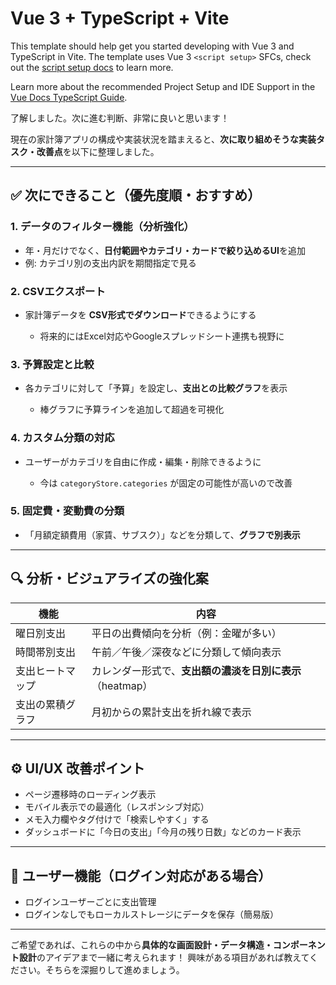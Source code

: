 # Vue 3 + TypeScript + Vite

This template should help get you started developing with Vue 3 and TypeScript in Vite. The template uses Vue 3 `<script setup>` SFCs, check out the [script setup docs](https://v3.vuejs.org/api/sfc-script-setup.html#sfc-script-setup) to learn more.

Learn more about the recommended Project Setup and IDE Support in the [Vue Docs TypeScript Guide](https://vuejs.org/guide/typescript/overview.html#project-setup).

了解しました。次に進む判断、非常に良いと思います！

現在の家計簿アプリの構成や実装状況を踏まえると、**次に取り組めそうな実装タスク・改善点**を以下に整理しました。

---

## ✅ 次にできること（優先度順・おすすめ）

### 1. **データのフィルター機能（分析強化）**

* 年・月だけでなく、**日付範囲やカテゴリ・カードで絞り込めるUI**を追加
* 例: カテゴリ別の支出内訳を期間指定で見る

### 2. **CSVエクスポート**

* 家計簿データを **CSV形式でダウンロード**できるようにする

  * 将来的にはExcel対応やGoogleスプレッドシート連携も視野に

### 3. **予算設定と比較**

* 各カテゴリに対して「予算」を設定し、**支出との比較グラフ**を表示

  * 棒グラフに予算ラインを追加して超過を可視化

### 4. **カスタム分類の対応**

* ユーザーがカテゴリを自由に作成・編集・削除できるように

  * 今は `categoryStore.categories` が固定の可能性が高いので改善

### 5. **固定費・変動費の分類**

* 「月額定額費用（家賃、サブスク）」などを分類して、**グラフで別表示**

---

## 🔍 分析・ビジュアライズの強化案

| 機能       | 内容                                 |
| -------- | ---------------------------------- |
| 曜日別支出    | 平日の出費傾向を分析（例：金曜が多い）                |
| 時間帯別支出   | 午前／午後／深夜などに分類して傾向表示                |
| 支出ヒートマップ | カレンダー形式で、**支出額の濃淡を日別に表示**（heatmap） |
| 支出の累積グラフ | 月初からの累計支出を折れ線で表示                   |

---

## ⚙️ UI/UX 改善ポイント

* ページ遷移時のローディング表示
* モバイル表示での最適化（レスポンシブ対応）
* メモ入力欄やタグ付けで「検索しやすく」する
* ダッシュボードに「今日の支出」「今月の残り日数」などのカード表示

---

## 🔐 ユーザー機能（ログイン対応がある場合）

* ログインユーザーごとに支出管理
* ログインなしでもローカルストレージにデータを保存（簡易版）

---

ご希望であれば、これらの中から**具体的な画面設計・データ構造・コンポーネント設計**のアイデアまで一緒に考えられます！
興味がある項目があれば教えてください。そちらを深掘りして進めましょう。

